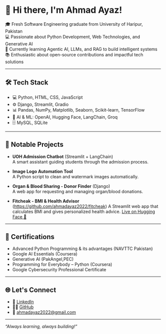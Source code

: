# 👋 Hi there, I'm Ahmad Ayaz!

🎓 Fresh Software Engineering graduate from University of Haripur, Pakistan  
💻 Passionate about Python Development, Web Technologies, and Generative AI  
🚀 Currently learning Agentic AI, LLMs, and RAG to build intelligent systems  
📚 Enthusiastic about open-source contributions and impactful tech solutions  

---

## 🛠️ Tech Stack

- 💻 Python, HTML, CSS, JavaScript
- ⚙️ Django, Streamlit, Gradio
- 📊 Pandas, NumPy, Matplotlib, Seaborn, Scikit-learn, TensorFlow
- 🧠 AI & ML: OpenAI, Hugging Face, LangChain, Groq
- 🗄️ MySQL, SQLite

---

## 📌 Notable Projects


- **UOH Admission Chatbot** (Streamlit + LangChain)  
  A smart assistant guiding students through the admission process.

- **Image Logo Automation Tool**  
  A Python script to clean and watermark images automatically.

- **Organ & Blood Sharing - Donor Finder** (Django)  
  A web app for requesting and managing organ/blood donations.
  
- **Fitcheak - BMI & Health Advisor** (https://github.com/ahmadayaz2022/fitcheak)
  A Streamlit web app that calculates BMI and gives personalized health advice. [Live on Hugging Face 🚀](https://huggingface.co/spaces/ahmadayaz2022/fitcheak)
---

## 📜 Certifications

- Advanced Python Programming & its advantages (NAVTTC Pakistan)
- Google AI Essentials (Coursera)
- Generative AI  (PakAngel,PEC)
- Programming for Everybody – Python (Coursera)
- Google Cybersecurity Professional Certificate

---

## 🌐 Let's Connect

- 💼 [LinkedIn](https://linkedin.com/in/ahmadayaz99)
- 👨‍💻 [GitHub](https://github.com/ahmadayaz2022)
- 📧 ahmadayaz2022@gmail.com

---

_“Always learning, always building!”_

